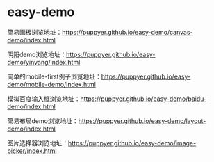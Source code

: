 # easy-demo
简易画板浏览地址：https://puppyer.github.io/easy-demo/canvas-demo/index.html

阴阳demo浏览地址：https://puppyer.github.io/easy-demo/yinyang/index.html

简单的mobile-first例子浏览地址：https://puppyer.github.io/easy-demo/mobile-demo/index.html

模拟百度输入框浏览地址：https://puppyer.github.io/easy-demo/baidu-demo/index.html

简易布局demo浏览地址：https://puppyer.github.io/easy-demo/layout-demo/index.html

图片选择器浏览地址：https://puppyer.github.io/easy-demo/image-picker/index.html
